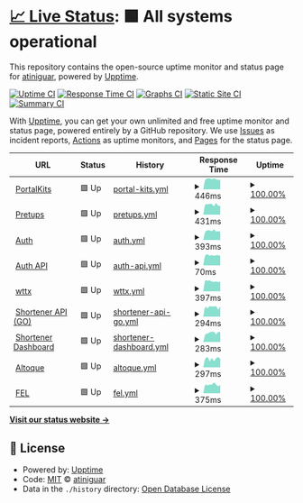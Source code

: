 # [📈 Live Status](https://atiniguar.github.io/celtech-status): <!--live status--> **🟩 All systems operational**

This repository contains the open-source uptime monitor and status page for [atiniguar](https://atiniguar.github.io/celtech-status), powered by [Upptime](https://github.com/upptime/upptime).

[![Uptime CI](https://github.com/atiniguar/celtech-status/workflows/Uptime%20CI/badge.svg)](https://github.com/atiniguar/celtech-status/actions?query=workflow%3A%22Uptime+CI%22)
[![Response Time CI](https://github.com/atiniguar/celtech-status/workflows/Response%20Time%20CI/badge.svg)](https://github.com/atiniguar/celtech-status/actions?query=workflow%3A%22Response+Time+CI%22)
[![Graphs CI](https://github.com/atiniguar/celtech-status/workflows/Graphs%20CI/badge.svg)](https://github.com/atiniguar/celtech-status/actions?query=workflow%3A%22Graphs+CI%22)
[![Static Site CI](https://github.com/atiniguar/celtech-status/workflows/Static%20Site%20CI/badge.svg)](https://github.com/atiniguar/celtech-status/actions?query=workflow%3A%22Static+Site+CI%22)
[![Summary CI](https://github.com/atiniguar/celtech-status/workflows/Summary%20CI/badge.svg)](https://github.com/atiniguar/celtech-status/actions?query=workflow%3A%22Summary+CI%22)

With [Upptime](https://upptime.js.org), you can get your own unlimited and free uptime monitor and status page, powered entirely by a GitHub repository. We use [Issues](https://github.com/atiniguar/celtech-status/issues) as incident reports, [Actions](https://github.com/atiniguar/celtech-status/actions) as uptime monitors, and [Pages](https://atiniguar.github.io/celtech-status) for the status page.

<!--start: status pages-->
<!-- This summary is generated by Upptime (https://github.com/upptime/upptime) -->
<!-- Do not edit this manually, your changes will be overwritten -->
<!-- prettier-ignore -->
| URL | Status | History | Response Time | Uptime |
| --- | ------ | ------- | ------------- | ------ |
| <img alt="" src="https://icons.duckduckgo.com/ip3/portalkits.celtech.com.gt.ico" height="13"> [PortalKits](https://portalkits.celtech.com.gt) | 🟩 Up | [portal-kits.yml](https://github.com/atiniguar/atiniguar.github.io/commits/HEAD/history/portal-kits.yml) | <details><summary><img alt="Response time graph" src="./graphs/portal-kits/response-time-week.png" height="20"> 446ms</summary><br><a href="https://atiniguar.github.io/atiniguar.github.io/history/portal-kits"><img alt="Response time 550" src="https://img.shields.io/endpoint?url=https%3A%2F%2Fraw.githubusercontent.com%2Fatiniguar%2Fatiniguar.github.io%2FHEAD%2Fapi%2Fportal-kits%2Fresponse-time.json"></a><br><a href="https://atiniguar.github.io/atiniguar.github.io/history/portal-kits"><img alt="24-hour response time 432" src="https://img.shields.io/endpoint?url=https%3A%2F%2Fraw.githubusercontent.com%2Fatiniguar%2Fatiniguar.github.io%2FHEAD%2Fapi%2Fportal-kits%2Fresponse-time-day.json"></a><br><a href="https://atiniguar.github.io/atiniguar.github.io/history/portal-kits"><img alt="7-day response time 446" src="https://img.shields.io/endpoint?url=https%3A%2F%2Fraw.githubusercontent.com%2Fatiniguar%2Fatiniguar.github.io%2FHEAD%2Fapi%2Fportal-kits%2Fresponse-time-week.json"></a><br><a href="https://atiniguar.github.io/atiniguar.github.io/history/portal-kits"><img alt="30-day response time 531" src="https://img.shields.io/endpoint?url=https%3A%2F%2Fraw.githubusercontent.com%2Fatiniguar%2Fatiniguar.github.io%2FHEAD%2Fapi%2Fportal-kits%2Fresponse-time-month.json"></a><br><a href="https://atiniguar.github.io/atiniguar.github.io/history/portal-kits"><img alt="1-year response time 528" src="https://img.shields.io/endpoint?url=https%3A%2F%2Fraw.githubusercontent.com%2Fatiniguar%2Fatiniguar.github.io%2FHEAD%2Fapi%2Fportal-kits%2Fresponse-time-year.json"></a></details> | <details><summary><a href="https://atiniguar.github.io/atiniguar.github.io/history/portal-kits">100.00%</a></summary><a href="https://atiniguar.github.io/atiniguar.github.io/history/portal-kits"><img alt="All-time uptime 99.71%" src="https://img.shields.io/endpoint?url=https%3A%2F%2Fraw.githubusercontent.com%2Fatiniguar%2Fatiniguar.github.io%2FHEAD%2Fapi%2Fportal-kits%2Fuptime.json"></a><br><a href="https://atiniguar.github.io/atiniguar.github.io/history/portal-kits"><img alt="24-hour uptime 100.00%" src="https://img.shields.io/endpoint?url=https%3A%2F%2Fraw.githubusercontent.com%2Fatiniguar%2Fatiniguar.github.io%2FHEAD%2Fapi%2Fportal-kits%2Fuptime-day.json"></a><br><a href="https://atiniguar.github.io/atiniguar.github.io/history/portal-kits"><img alt="7-day uptime 100.00%" src="https://img.shields.io/endpoint?url=https%3A%2F%2Fraw.githubusercontent.com%2Fatiniguar%2Fatiniguar.github.io%2FHEAD%2Fapi%2Fportal-kits%2Fuptime-week.json"></a><br><a href="https://atiniguar.github.io/atiniguar.github.io/history/portal-kits"><img alt="30-day uptime 100.00%" src="https://img.shields.io/endpoint?url=https%3A%2F%2Fraw.githubusercontent.com%2Fatiniguar%2Fatiniguar.github.io%2FHEAD%2Fapi%2Fportal-kits%2Fuptime-month.json"></a><br><a href="https://atiniguar.github.io/atiniguar.github.io/history/portal-kits"><img alt="1-year uptime 99.90%" src="https://img.shields.io/endpoint?url=https%3A%2F%2Fraw.githubusercontent.com%2Fatiniguar%2Fatiniguar.github.io%2FHEAD%2Fapi%2Fportal-kits%2Fuptime-year.json"></a></details>
| <img alt="" src="https://icons.duckduckgo.com/ip3/pretups.celtech.com.gt.ico" height="13"> [Pretups](https://pretups.celtech.com.gt) | 🟩 Up | [pretups.yml](https://github.com/atiniguar/atiniguar.github.io/commits/HEAD/history/pretups.yml) | <details><summary><img alt="Response time graph" src="./graphs/pretups/response-time-week.png" height="20"> 431ms</summary><br><a href="https://atiniguar.github.io/atiniguar.github.io/history/pretups"><img alt="Response time 507" src="https://img.shields.io/endpoint?url=https%3A%2F%2Fraw.githubusercontent.com%2Fatiniguar%2Fatiniguar.github.io%2FHEAD%2Fapi%2Fpretups%2Fresponse-time.json"></a><br><a href="https://atiniguar.github.io/atiniguar.github.io/history/pretups"><img alt="24-hour response time 388" src="https://img.shields.io/endpoint?url=https%3A%2F%2Fraw.githubusercontent.com%2Fatiniguar%2Fatiniguar.github.io%2FHEAD%2Fapi%2Fpretups%2Fresponse-time-day.json"></a><br><a href="https://atiniguar.github.io/atiniguar.github.io/history/pretups"><img alt="7-day response time 431" src="https://img.shields.io/endpoint?url=https%3A%2F%2Fraw.githubusercontent.com%2Fatiniguar%2Fatiniguar.github.io%2FHEAD%2Fapi%2Fpretups%2Fresponse-time-week.json"></a><br><a href="https://atiniguar.github.io/atiniguar.github.io/history/pretups"><img alt="30-day response time 493" src="https://img.shields.io/endpoint?url=https%3A%2F%2Fraw.githubusercontent.com%2Fatiniguar%2Fatiniguar.github.io%2FHEAD%2Fapi%2Fpretups%2Fresponse-time-month.json"></a><br><a href="https://atiniguar.github.io/atiniguar.github.io/history/pretups"><img alt="1-year response time 512" src="https://img.shields.io/endpoint?url=https%3A%2F%2Fraw.githubusercontent.com%2Fatiniguar%2Fatiniguar.github.io%2FHEAD%2Fapi%2Fpretups%2Fresponse-time-year.json"></a></details> | <details><summary><a href="https://atiniguar.github.io/atiniguar.github.io/history/pretups">100.00%</a></summary><a href="https://atiniguar.github.io/atiniguar.github.io/history/pretups"><img alt="All-time uptime 99.82%" src="https://img.shields.io/endpoint?url=https%3A%2F%2Fraw.githubusercontent.com%2Fatiniguar%2Fatiniguar.github.io%2FHEAD%2Fapi%2Fpretups%2Fuptime.json"></a><br><a href="https://atiniguar.github.io/atiniguar.github.io/history/pretups"><img alt="24-hour uptime 100.00%" src="https://img.shields.io/endpoint?url=https%3A%2F%2Fraw.githubusercontent.com%2Fatiniguar%2Fatiniguar.github.io%2FHEAD%2Fapi%2Fpretups%2Fuptime-day.json"></a><br><a href="https://atiniguar.github.io/atiniguar.github.io/history/pretups"><img alt="7-day uptime 100.00%" src="https://img.shields.io/endpoint?url=https%3A%2F%2Fraw.githubusercontent.com%2Fatiniguar%2Fatiniguar.github.io%2FHEAD%2Fapi%2Fpretups%2Fuptime-week.json"></a><br><a href="https://atiniguar.github.io/atiniguar.github.io/history/pretups"><img alt="30-day uptime 99.96%" src="https://img.shields.io/endpoint?url=https%3A%2F%2Fraw.githubusercontent.com%2Fatiniguar%2Fatiniguar.github.io%2FHEAD%2Fapi%2Fpretups%2Fuptime-month.json"></a><br><a href="https://atiniguar.github.io/atiniguar.github.io/history/pretups"><img alt="1-year uptime 99.92%" src="https://img.shields.io/endpoint?url=https%3A%2F%2Fraw.githubusercontent.com%2Fatiniguar%2Fatiniguar.github.io%2FHEAD%2Fapi%2Fpretups%2Fuptime-year.json"></a></details>
| <img alt="" src="https://icons.duckduckgo.com/ip3/auth.celtech.com.gt.ico" height="13"> [Auth](https://auth.celtech.com.gt) | 🟩 Up | [auth.yml](https://github.com/atiniguar/atiniguar.github.io/commits/HEAD/history/auth.yml) | <details><summary><img alt="Response time graph" src="./graphs/auth/response-time-week.png" height="20"> 393ms</summary><br><a href="https://atiniguar.github.io/atiniguar.github.io/history/auth"><img alt="Response time 456" src="https://img.shields.io/endpoint?url=https%3A%2F%2Fraw.githubusercontent.com%2Fatiniguar%2Fatiniguar.github.io%2FHEAD%2Fapi%2Fauth%2Fresponse-time.json"></a><br><a href="https://atiniguar.github.io/atiniguar.github.io/history/auth"><img alt="24-hour response time 369" src="https://img.shields.io/endpoint?url=https%3A%2F%2Fraw.githubusercontent.com%2Fatiniguar%2Fatiniguar.github.io%2FHEAD%2Fapi%2Fauth%2Fresponse-time-day.json"></a><br><a href="https://atiniguar.github.io/atiniguar.github.io/history/auth"><img alt="7-day response time 393" src="https://img.shields.io/endpoint?url=https%3A%2F%2Fraw.githubusercontent.com%2Fatiniguar%2Fatiniguar.github.io%2FHEAD%2Fapi%2Fauth%2Fresponse-time-week.json"></a><br><a href="https://atiniguar.github.io/atiniguar.github.io/history/auth"><img alt="30-day response time 464" src="https://img.shields.io/endpoint?url=https%3A%2F%2Fraw.githubusercontent.com%2Fatiniguar%2Fatiniguar.github.io%2FHEAD%2Fapi%2Fauth%2Fresponse-time-month.json"></a><br><a href="https://atiniguar.github.io/atiniguar.github.io/history/auth"><img alt="1-year response time 453" src="https://img.shields.io/endpoint?url=https%3A%2F%2Fraw.githubusercontent.com%2Fatiniguar%2Fatiniguar.github.io%2FHEAD%2Fapi%2Fauth%2Fresponse-time-year.json"></a></details> | <details><summary><a href="https://atiniguar.github.io/atiniguar.github.io/history/auth">100.00%</a></summary><a href="https://atiniguar.github.io/atiniguar.github.io/history/auth"><img alt="All-time uptime 99.57%" src="https://img.shields.io/endpoint?url=https%3A%2F%2Fraw.githubusercontent.com%2Fatiniguar%2Fatiniguar.github.io%2FHEAD%2Fapi%2Fauth%2Fuptime.json"></a><br><a href="https://atiniguar.github.io/atiniguar.github.io/history/auth"><img alt="24-hour uptime 100.00%" src="https://img.shields.io/endpoint?url=https%3A%2F%2Fraw.githubusercontent.com%2Fatiniguar%2Fatiniguar.github.io%2FHEAD%2Fapi%2Fauth%2Fuptime-day.json"></a><br><a href="https://atiniguar.github.io/atiniguar.github.io/history/auth"><img alt="7-day uptime 100.00%" src="https://img.shields.io/endpoint?url=https%3A%2F%2Fraw.githubusercontent.com%2Fatiniguar%2Fatiniguar.github.io%2FHEAD%2Fapi%2Fauth%2Fuptime-week.json"></a><br><a href="https://atiniguar.github.io/atiniguar.github.io/history/auth"><img alt="30-day uptime 100.00%" src="https://img.shields.io/endpoint?url=https%3A%2F%2Fraw.githubusercontent.com%2Fatiniguar%2Fatiniguar.github.io%2FHEAD%2Fapi%2Fauth%2Fuptime-month.json"></a><br><a href="https://atiniguar.github.io/atiniguar.github.io/history/auth"><img alt="1-year uptime 99.95%" src="https://img.shields.io/endpoint?url=https%3A%2F%2Fraw.githubusercontent.com%2Fatiniguar%2Fatiniguar.github.io%2FHEAD%2Fapi%2Fauth%2Fuptime-year.json"></a></details>
| <img alt="" src="https://icons.duckduckgo.com/ip3/auth.celtech.com.gt.ico" height="13"> [Auth API](https://auth.celtech.com.gt/v1) | 🟩 Up | [auth-api.yml](https://github.com/atiniguar/atiniguar.github.io/commits/HEAD/history/auth-api.yml) | <details><summary><img alt="Response time graph" src="./graphs/auth-api/response-time-week.png" height="20"> 70ms</summary><br><a href="https://atiniguar.github.io/atiniguar.github.io/history/auth-api"><img alt="Response time 83" src="https://img.shields.io/endpoint?url=https%3A%2F%2Fraw.githubusercontent.com%2Fatiniguar%2Fatiniguar.github.io%2FHEAD%2Fapi%2Fauth-api%2Fresponse-time.json"></a><br><a href="https://atiniguar.github.io/atiniguar.github.io/history/auth-api"><img alt="24-hour response time 68" src="https://img.shields.io/endpoint?url=https%3A%2F%2Fraw.githubusercontent.com%2Fatiniguar%2Fatiniguar.github.io%2FHEAD%2Fapi%2Fauth-api%2Fresponse-time-day.json"></a><br><a href="https://atiniguar.github.io/atiniguar.github.io/history/auth-api"><img alt="7-day response time 70" src="https://img.shields.io/endpoint?url=https%3A%2F%2Fraw.githubusercontent.com%2Fatiniguar%2Fatiniguar.github.io%2FHEAD%2Fapi%2Fauth-api%2Fresponse-time-week.json"></a><br><a href="https://atiniguar.github.io/atiniguar.github.io/history/auth-api"><img alt="30-day response time 82" src="https://img.shields.io/endpoint?url=https%3A%2F%2Fraw.githubusercontent.com%2Fatiniguar%2Fatiniguar.github.io%2FHEAD%2Fapi%2Fauth-api%2Fresponse-time-month.json"></a><br><a href="https://atiniguar.github.io/atiniguar.github.io/history/auth-api"><img alt="1-year response time 82" src="https://img.shields.io/endpoint?url=https%3A%2F%2Fraw.githubusercontent.com%2Fatiniguar%2Fatiniguar.github.io%2FHEAD%2Fapi%2Fauth-api%2Fresponse-time-year.json"></a></details> | <details><summary><a href="https://atiniguar.github.io/atiniguar.github.io/history/auth-api">100.00%</a></summary><a href="https://atiniguar.github.io/atiniguar.github.io/history/auth-api"><img alt="All-time uptime 99.85%" src="https://img.shields.io/endpoint?url=https%3A%2F%2Fraw.githubusercontent.com%2Fatiniguar%2Fatiniguar.github.io%2FHEAD%2Fapi%2Fauth-api%2Fuptime.json"></a><br><a href="https://atiniguar.github.io/atiniguar.github.io/history/auth-api"><img alt="24-hour uptime 100.00%" src="https://img.shields.io/endpoint?url=https%3A%2F%2Fraw.githubusercontent.com%2Fatiniguar%2Fatiniguar.github.io%2FHEAD%2Fapi%2Fauth-api%2Fuptime-day.json"></a><br><a href="https://atiniguar.github.io/atiniguar.github.io/history/auth-api"><img alt="7-day uptime 100.00%" src="https://img.shields.io/endpoint?url=https%3A%2F%2Fraw.githubusercontent.com%2Fatiniguar%2Fatiniguar.github.io%2FHEAD%2Fapi%2Fauth-api%2Fuptime-week.json"></a><br><a href="https://atiniguar.github.io/atiniguar.github.io/history/auth-api"><img alt="30-day uptime 100.00%" src="https://img.shields.io/endpoint?url=https%3A%2F%2Fraw.githubusercontent.com%2Fatiniguar%2Fatiniguar.github.io%2FHEAD%2Fapi%2Fauth-api%2Fuptime-month.json"></a><br><a href="https://atiniguar.github.io/atiniguar.github.io/history/auth-api"><img alt="1-year uptime 99.95%" src="https://img.shields.io/endpoint?url=https%3A%2F%2Fraw.githubusercontent.com%2Fatiniguar%2Fatiniguar.github.io%2FHEAD%2Fapi%2Fauth-api%2Fuptime-year.json"></a></details>
| <img alt="" src="https://icons.duckduckgo.com/ip3/wttx.celtech.com.gt.ico" height="13"> [wttx](https://wttx.celtech.com.gt) | 🟩 Up | [wttx.yml](https://github.com/atiniguar/atiniguar.github.io/commits/HEAD/history/wttx.yml) | <details><summary><img alt="Response time graph" src="./graphs/wttx/response-time-week.png" height="20"> 397ms</summary><br><a href="https://atiniguar.github.io/atiniguar.github.io/history/wttx"><img alt="Response time 479" src="https://img.shields.io/endpoint?url=https%3A%2F%2Fraw.githubusercontent.com%2Fatiniguar%2Fatiniguar.github.io%2FHEAD%2Fapi%2Fwttx%2Fresponse-time.json"></a><br><a href="https://atiniguar.github.io/atiniguar.github.io/history/wttx"><img alt="24-hour response time 386" src="https://img.shields.io/endpoint?url=https%3A%2F%2Fraw.githubusercontent.com%2Fatiniguar%2Fatiniguar.github.io%2FHEAD%2Fapi%2Fwttx%2Fresponse-time-day.json"></a><br><a href="https://atiniguar.github.io/atiniguar.github.io/history/wttx"><img alt="7-day response time 397" src="https://img.shields.io/endpoint?url=https%3A%2F%2Fraw.githubusercontent.com%2Fatiniguar%2Fatiniguar.github.io%2FHEAD%2Fapi%2Fwttx%2Fresponse-time-week.json"></a><br><a href="https://atiniguar.github.io/atiniguar.github.io/history/wttx"><img alt="30-day response time 461" src="https://img.shields.io/endpoint?url=https%3A%2F%2Fraw.githubusercontent.com%2Fatiniguar%2Fatiniguar.github.io%2FHEAD%2Fapi%2Fwttx%2Fresponse-time-month.json"></a><br><a href="https://atiniguar.github.io/atiniguar.github.io/history/wttx"><img alt="1-year response time 470" src="https://img.shields.io/endpoint?url=https%3A%2F%2Fraw.githubusercontent.com%2Fatiniguar%2Fatiniguar.github.io%2FHEAD%2Fapi%2Fwttx%2Fresponse-time-year.json"></a></details> | <details><summary><a href="https://atiniguar.github.io/atiniguar.github.io/history/wttx">100.00%</a></summary><a href="https://atiniguar.github.io/atiniguar.github.io/history/wttx"><img alt="All-time uptime 99.86%" src="https://img.shields.io/endpoint?url=https%3A%2F%2Fraw.githubusercontent.com%2Fatiniguar%2Fatiniguar.github.io%2FHEAD%2Fapi%2Fwttx%2Fuptime.json"></a><br><a href="https://atiniguar.github.io/atiniguar.github.io/history/wttx"><img alt="24-hour uptime 100.00%" src="https://img.shields.io/endpoint?url=https%3A%2F%2Fraw.githubusercontent.com%2Fatiniguar%2Fatiniguar.github.io%2FHEAD%2Fapi%2Fwttx%2Fuptime-day.json"></a><br><a href="https://atiniguar.github.io/atiniguar.github.io/history/wttx"><img alt="7-day uptime 100.00%" src="https://img.shields.io/endpoint?url=https%3A%2F%2Fraw.githubusercontent.com%2Fatiniguar%2Fatiniguar.github.io%2FHEAD%2Fapi%2Fwttx%2Fuptime-week.json"></a><br><a href="https://atiniguar.github.io/atiniguar.github.io/history/wttx"><img alt="30-day uptime 100.00%" src="https://img.shields.io/endpoint?url=https%3A%2F%2Fraw.githubusercontent.com%2Fatiniguar%2Fatiniguar.github.io%2FHEAD%2Fapi%2Fwttx%2Fuptime-month.json"></a><br><a href="https://atiniguar.github.io/atiniguar.github.io/history/wttx"><img alt="1-year uptime 99.92%" src="https://img.shields.io/endpoint?url=https%3A%2F%2Fraw.githubusercontent.com%2Fatiniguar%2Fatiniguar.github.io%2FHEAD%2Fapi%2Fwttx%2Fuptime-year.json"></a></details>
| <img alt="" src="https://icons.duckduckgo.com/ip3/go.celtech.com.gt.ico" height="13"> [Shortener API (GO)](https://go.celtech.com.gt) | 🟩 Up | [shortener-api-go.yml](https://github.com/atiniguar/atiniguar.github.io/commits/HEAD/history/shortener-api-go.yml) | <details><summary><img alt="Response time graph" src="./graphs/shortener-api-go/response-time-week.png" height="20"> 294ms</summary><br><a href="https://atiniguar.github.io/atiniguar.github.io/history/shortener-api-go"><img alt="Response time 363" src="https://img.shields.io/endpoint?url=https%3A%2F%2Fraw.githubusercontent.com%2Fatiniguar%2Fatiniguar.github.io%2FHEAD%2Fapi%2Fshortener-api-go%2Fresponse-time.json"></a><br><a href="https://atiniguar.github.io/atiniguar.github.io/history/shortener-api-go"><img alt="24-hour response time 276" src="https://img.shields.io/endpoint?url=https%3A%2F%2Fraw.githubusercontent.com%2Fatiniguar%2Fatiniguar.github.io%2FHEAD%2Fapi%2Fshortener-api-go%2Fresponse-time-day.json"></a><br><a href="https://atiniguar.github.io/atiniguar.github.io/history/shortener-api-go"><img alt="7-day response time 294" src="https://img.shields.io/endpoint?url=https%3A%2F%2Fraw.githubusercontent.com%2Fatiniguar%2Fatiniguar.github.io%2FHEAD%2Fapi%2Fshortener-api-go%2Fresponse-time-week.json"></a><br><a href="https://atiniguar.github.io/atiniguar.github.io/history/shortener-api-go"><img alt="30-day response time 364" src="https://img.shields.io/endpoint?url=https%3A%2F%2Fraw.githubusercontent.com%2Fatiniguar%2Fatiniguar.github.io%2FHEAD%2Fapi%2Fshortener-api-go%2Fresponse-time-month.json"></a><br><a href="https://atiniguar.github.io/atiniguar.github.io/history/shortener-api-go"><img alt="1-year response time 360" src="https://img.shields.io/endpoint?url=https%3A%2F%2Fraw.githubusercontent.com%2Fatiniguar%2Fatiniguar.github.io%2FHEAD%2Fapi%2Fshortener-api-go%2Fresponse-time-year.json"></a></details> | <details><summary><a href="https://atiniguar.github.io/atiniguar.github.io/history/shortener-api-go">100.00%</a></summary><a href="https://atiniguar.github.io/atiniguar.github.io/history/shortener-api-go"><img alt="All-time uptime 99.93%" src="https://img.shields.io/endpoint?url=https%3A%2F%2Fraw.githubusercontent.com%2Fatiniguar%2Fatiniguar.github.io%2FHEAD%2Fapi%2Fshortener-api-go%2Fuptime.json"></a><br><a href="https://atiniguar.github.io/atiniguar.github.io/history/shortener-api-go"><img alt="24-hour uptime 100.00%" src="https://img.shields.io/endpoint?url=https%3A%2F%2Fraw.githubusercontent.com%2Fatiniguar%2Fatiniguar.github.io%2FHEAD%2Fapi%2Fshortener-api-go%2Fuptime-day.json"></a><br><a href="https://atiniguar.github.io/atiniguar.github.io/history/shortener-api-go"><img alt="7-day uptime 100.00%" src="https://img.shields.io/endpoint?url=https%3A%2F%2Fraw.githubusercontent.com%2Fatiniguar%2Fatiniguar.github.io%2FHEAD%2Fapi%2Fshortener-api-go%2Fuptime-week.json"></a><br><a href="https://atiniguar.github.io/atiniguar.github.io/history/shortener-api-go"><img alt="30-day uptime 100.00%" src="https://img.shields.io/endpoint?url=https%3A%2F%2Fraw.githubusercontent.com%2Fatiniguar%2Fatiniguar.github.io%2FHEAD%2Fapi%2Fshortener-api-go%2Fuptime-month.json"></a><br><a href="https://atiniguar.github.io/atiniguar.github.io/history/shortener-api-go"><img alt="1-year uptime 99.92%" src="https://img.shields.io/endpoint?url=https%3A%2F%2Fraw.githubusercontent.com%2Fatiniguar%2Fatiniguar.github.io%2FHEAD%2Fapi%2Fshortener-api-go%2Fuptime-year.json"></a></details>
| <img alt="" src="https://icons.duckduckgo.com/ip3/shortenerdash.celtech.com.gt.ico" height="13"> [Shortener Dashboard](https://shortenerdash.celtech.com.gt) | 🟩 Up | [shortener-dashboard.yml](https://github.com/atiniguar/atiniguar.github.io/commits/HEAD/history/shortener-dashboard.yml) | <details><summary><img alt="Response time graph" src="./graphs/shortener-dashboard/response-time-week.png" height="20"> 283ms</summary><br><a href="https://atiniguar.github.io/atiniguar.github.io/history/shortener-dashboard"><img alt="Response time 363" src="https://img.shields.io/endpoint?url=https%3A%2F%2Fraw.githubusercontent.com%2Fatiniguar%2Fatiniguar.github.io%2FHEAD%2Fapi%2Fshortener-dashboard%2Fresponse-time.json"></a><br><a href="https://atiniguar.github.io/atiniguar.github.io/history/shortener-dashboard"><img alt="24-hour response time 302" src="https://img.shields.io/endpoint?url=https%3A%2F%2Fraw.githubusercontent.com%2Fatiniguar%2Fatiniguar.github.io%2FHEAD%2Fapi%2Fshortener-dashboard%2Fresponse-time-day.json"></a><br><a href="https://atiniguar.github.io/atiniguar.github.io/history/shortener-dashboard"><img alt="7-day response time 283" src="https://img.shields.io/endpoint?url=https%3A%2F%2Fraw.githubusercontent.com%2Fatiniguar%2Fatiniguar.github.io%2FHEAD%2Fapi%2Fshortener-dashboard%2Fresponse-time-week.json"></a><br><a href="https://atiniguar.github.io/atiniguar.github.io/history/shortener-dashboard"><img alt="30-day response time 350" src="https://img.shields.io/endpoint?url=https%3A%2F%2Fraw.githubusercontent.com%2Fatiniguar%2Fatiniguar.github.io%2FHEAD%2Fapi%2Fshortener-dashboard%2Fresponse-time-month.json"></a><br><a href="https://atiniguar.github.io/atiniguar.github.io/history/shortener-dashboard"><img alt="1-year response time 357" src="https://img.shields.io/endpoint?url=https%3A%2F%2Fraw.githubusercontent.com%2Fatiniguar%2Fatiniguar.github.io%2FHEAD%2Fapi%2Fshortener-dashboard%2Fresponse-time-year.json"></a></details> | <details><summary><a href="https://atiniguar.github.io/atiniguar.github.io/history/shortener-dashboard">100.00%</a></summary><a href="https://atiniguar.github.io/atiniguar.github.io/history/shortener-dashboard"><img alt="All-time uptime 99.93%" src="https://img.shields.io/endpoint?url=https%3A%2F%2Fraw.githubusercontent.com%2Fatiniguar%2Fatiniguar.github.io%2FHEAD%2Fapi%2Fshortener-dashboard%2Fuptime.json"></a><br><a href="https://atiniguar.github.io/atiniguar.github.io/history/shortener-dashboard"><img alt="24-hour uptime 100.00%" src="https://img.shields.io/endpoint?url=https%3A%2F%2Fraw.githubusercontent.com%2Fatiniguar%2Fatiniguar.github.io%2FHEAD%2Fapi%2Fshortener-dashboard%2Fuptime-day.json"></a><br><a href="https://atiniguar.github.io/atiniguar.github.io/history/shortener-dashboard"><img alt="7-day uptime 100.00%" src="https://img.shields.io/endpoint?url=https%3A%2F%2Fraw.githubusercontent.com%2Fatiniguar%2Fatiniguar.github.io%2FHEAD%2Fapi%2Fshortener-dashboard%2Fuptime-week.json"></a><br><a href="https://atiniguar.github.io/atiniguar.github.io/history/shortener-dashboard"><img alt="30-day uptime 100.00%" src="https://img.shields.io/endpoint?url=https%3A%2F%2Fraw.githubusercontent.com%2Fatiniguar%2Fatiniguar.github.io%2FHEAD%2Fapi%2Fshortener-dashboard%2Fuptime-month.json"></a><br><a href="https://atiniguar.github.io/atiniguar.github.io/history/shortener-dashboard"><img alt="1-year uptime 99.92%" src="https://img.shields.io/endpoint?url=https%3A%2F%2Fraw.githubusercontent.com%2Fatiniguar%2Fatiniguar.github.io%2FHEAD%2Fapi%2Fshortener-dashboard%2Fuptime-year.json"></a></details>
| <img alt="" src="https://icons.duckduckgo.com/ip3/altoque.celtech.com.gt.ico" height="13"> [Altoque](http://altoque.celtech.com.gt:8080/index.xhtml) | 🟩 Up | [altoque.yml](https://github.com/atiniguar/atiniguar.github.io/commits/HEAD/history/altoque.yml) | <details><summary><img alt="Response time graph" src="./graphs/altoque/response-time-week.png" height="20"> 297ms</summary><br><a href="https://atiniguar.github.io/atiniguar.github.io/history/altoque"><img alt="Response time 346" src="https://img.shields.io/endpoint?url=https%3A%2F%2Fraw.githubusercontent.com%2Fatiniguar%2Fatiniguar.github.io%2FHEAD%2Fapi%2Faltoque%2Fresponse-time.json"></a><br><a href="https://atiniguar.github.io/atiniguar.github.io/history/altoque"><img alt="24-hour response time 316" src="https://img.shields.io/endpoint?url=https%3A%2F%2Fraw.githubusercontent.com%2Fatiniguar%2Fatiniguar.github.io%2FHEAD%2Fapi%2Faltoque%2Fresponse-time-day.json"></a><br><a href="https://atiniguar.github.io/atiniguar.github.io/history/altoque"><img alt="7-day response time 297" src="https://img.shields.io/endpoint?url=https%3A%2F%2Fraw.githubusercontent.com%2Fatiniguar%2Fatiniguar.github.io%2FHEAD%2Fapi%2Faltoque%2Fresponse-time-week.json"></a><br><a href="https://atiniguar.github.io/atiniguar.github.io/history/altoque"><img alt="30-day response time 350" src="https://img.shields.io/endpoint?url=https%3A%2F%2Fraw.githubusercontent.com%2Fatiniguar%2Fatiniguar.github.io%2FHEAD%2Fapi%2Faltoque%2Fresponse-time-month.json"></a><br><a href="https://atiniguar.github.io/atiniguar.github.io/history/altoque"><img alt="1-year response time 349" src="https://img.shields.io/endpoint?url=https%3A%2F%2Fraw.githubusercontent.com%2Fatiniguar%2Fatiniguar.github.io%2FHEAD%2Fapi%2Faltoque%2Fresponse-time-year.json"></a></details> | <details><summary><a href="https://atiniguar.github.io/atiniguar.github.io/history/altoque">100.00%</a></summary><a href="https://atiniguar.github.io/atiniguar.github.io/history/altoque"><img alt="All-time uptime 99.95%" src="https://img.shields.io/endpoint?url=https%3A%2F%2Fraw.githubusercontent.com%2Fatiniguar%2Fatiniguar.github.io%2FHEAD%2Fapi%2Faltoque%2Fuptime.json"></a><br><a href="https://atiniguar.github.io/atiniguar.github.io/history/altoque"><img alt="24-hour uptime 100.00%" src="https://img.shields.io/endpoint?url=https%3A%2F%2Fraw.githubusercontent.com%2Fatiniguar%2Fatiniguar.github.io%2FHEAD%2Fapi%2Faltoque%2Fuptime-day.json"></a><br><a href="https://atiniguar.github.io/atiniguar.github.io/history/altoque"><img alt="7-day uptime 100.00%" src="https://img.shields.io/endpoint?url=https%3A%2F%2Fraw.githubusercontent.com%2Fatiniguar%2Fatiniguar.github.io%2FHEAD%2Fapi%2Faltoque%2Fuptime-week.json"></a><br><a href="https://atiniguar.github.io/atiniguar.github.io/history/altoque"><img alt="30-day uptime 100.00%" src="https://img.shields.io/endpoint?url=https%3A%2F%2Fraw.githubusercontent.com%2Fatiniguar%2Fatiniguar.github.io%2FHEAD%2Fapi%2Faltoque%2Fuptime-month.json"></a><br><a href="https://atiniguar.github.io/atiniguar.github.io/history/altoque"><img alt="1-year uptime 99.95%" src="https://img.shields.io/endpoint?url=https%3A%2F%2Fraw.githubusercontent.com%2Fatiniguar%2Fatiniguar.github.io%2FHEAD%2Fapi%2Faltoque%2Fuptime-year.json"></a></details>
| <img alt="" src="https://icons.duckduckgo.com/ip3/fel.celtech.com.gt.ico" height="13"> [FEL](https://fel.celtech.com.gt/index.jsp) | 🟩 Up | [fel.yml](https://github.com/atiniguar/atiniguar.github.io/commits/HEAD/history/fel.yml) | <details><summary><img alt="Response time graph" src="./graphs/fel/response-time-week.png" height="20"> 375ms</summary><br><a href="https://atiniguar.github.io/atiniguar.github.io/history/fel"><img alt="Response time 433" src="https://img.shields.io/endpoint?url=https%3A%2F%2Fraw.githubusercontent.com%2Fatiniguar%2Fatiniguar.github.io%2FHEAD%2Fapi%2Ffel%2Fresponse-time.json"></a><br><a href="https://atiniguar.github.io/atiniguar.github.io/history/fel"><img alt="24-hour response time 348" src="https://img.shields.io/endpoint?url=https%3A%2F%2Fraw.githubusercontent.com%2Fatiniguar%2Fatiniguar.github.io%2FHEAD%2Fapi%2Ffel%2Fresponse-time-day.json"></a><br><a href="https://atiniguar.github.io/atiniguar.github.io/history/fel"><img alt="7-day response time 375" src="https://img.shields.io/endpoint?url=https%3A%2F%2Fraw.githubusercontent.com%2Fatiniguar%2Fatiniguar.github.io%2FHEAD%2Fapi%2Ffel%2Fresponse-time-week.json"></a><br><a href="https://atiniguar.github.io/atiniguar.github.io/history/fel"><img alt="30-day response time 439" src="https://img.shields.io/endpoint?url=https%3A%2F%2Fraw.githubusercontent.com%2Fatiniguar%2Fatiniguar.github.io%2FHEAD%2Fapi%2Ffel%2Fresponse-time-month.json"></a><br><a href="https://atiniguar.github.io/atiniguar.github.io/history/fel"><img alt="1-year response time 429" src="https://img.shields.io/endpoint?url=https%3A%2F%2Fraw.githubusercontent.com%2Fatiniguar%2Fatiniguar.github.io%2FHEAD%2Fapi%2Ffel%2Fresponse-time-year.json"></a></details> | <details><summary><a href="https://atiniguar.github.io/atiniguar.github.io/history/fel">100.00%</a></summary><a href="https://atiniguar.github.io/atiniguar.github.io/history/fel"><img alt="All-time uptime 99.80%" src="https://img.shields.io/endpoint?url=https%3A%2F%2Fraw.githubusercontent.com%2Fatiniguar%2Fatiniguar.github.io%2FHEAD%2Fapi%2Ffel%2Fuptime.json"></a><br><a href="https://atiniguar.github.io/atiniguar.github.io/history/fel"><img alt="24-hour uptime 100.00%" src="https://img.shields.io/endpoint?url=https%3A%2F%2Fraw.githubusercontent.com%2Fatiniguar%2Fatiniguar.github.io%2FHEAD%2Fapi%2Ffel%2Fuptime-day.json"></a><br><a href="https://atiniguar.github.io/atiniguar.github.io/history/fel"><img alt="7-day uptime 100.00%" src="https://img.shields.io/endpoint?url=https%3A%2F%2Fraw.githubusercontent.com%2Fatiniguar%2Fatiniguar.github.io%2FHEAD%2Fapi%2Ffel%2Fuptime-week.json"></a><br><a href="https://atiniguar.github.io/atiniguar.github.io/history/fel"><img alt="30-day uptime 99.53%" src="https://img.shields.io/endpoint?url=https%3A%2F%2Fraw.githubusercontent.com%2Fatiniguar%2Fatiniguar.github.io%2FHEAD%2Fapi%2Ffel%2Fuptime-month.json"></a><br><a href="https://atiniguar.github.io/atiniguar.github.io/history/fel"><img alt="1-year uptime 99.77%" src="https://img.shields.io/endpoint?url=https%3A%2F%2Fraw.githubusercontent.com%2Fatiniguar%2Fatiniguar.github.io%2FHEAD%2Fapi%2Ffel%2Fuptime-year.json"></a></details>

<!--end: status pages-->

[**Visit our status website →**](https://atiniguar.github.io/celtech-status)

## 📄 License

- Powered by: [Upptime](https://github.com/upptime/upptime)
- Code: [MIT](./LICENSE) © [atiniguar](https://atiniguar.github.io/celtech-status)
- Data in the `./history` directory: [Open Database License](https://opendatacommons.org/licenses/odbl/1-0/)
